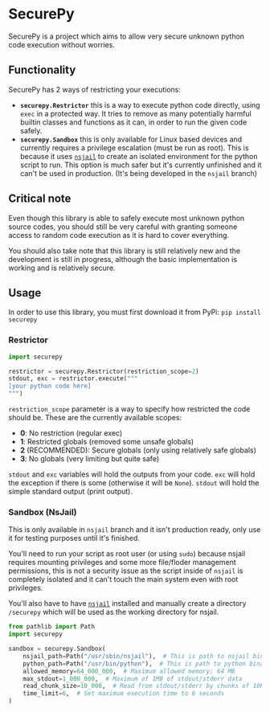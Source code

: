 # SecurePy

SecurePy is a project which aims to allow very secure unknown python code execution without worries.

## Functionality

SecurePy has 2 ways of restricting your executions:

- **`securepy.Restrictor`** this is a way to execute python code directly, using `exec` in a protected way. It tries to remove as many potentially harmful builtin classes and functions as it can, in order to run the given code safely.
- **`securepy.Sandbox`** this is only available for Linux based devices and currently requires a privilege escalation (must be run as root). This is because it uses [`nsjail`](https://github.com/google/nsjail) to create an isolated environment for the python script to run. This option is much safer but it's currently unfinished and it can't be used in production. (It's being developed in the `nsjail` branch)

## Critical note

Even though this library is able to safely execute most unknown python source codes, you should still be very careful with granting someone access to random code execution as it is hard to cover everything.

You should also take note that this library is still relatively new and the development is still in progress, although the basic implementation is working and is relatively secure.

## Usage

In order to use this library, you must first download it from PyPi: `pip install securepy`

### Restrictor

```py
import securepy

restrictor = securepy.Restrictor(restriction_scope=2)
stdout, exc = restrictor.execute("""
[your python code here]
""")
```

`restriction_scope` parameter is a way to specify how restricted the code should be. These are the currently available scopes:

- **0**: No restriction (regular exec)
- **1**: Restricted globals (removed some unsafe globals)
- **2** (RECOMMENDED): Secure globals (only using relatively safe globals)
- **3**: No globals (very limiting but quite safe)

`stdout` and `exc` variables will hold the outputs from your code. `exc` will hold the exception if there is some (otherwise it will be `None`). `stdout` will hold the simple standard output (print output).

### Sandbox (NsJail)

This is only available in `nsjail` branch and it isn't production ready, only use it for testing purposes until it's finished.

You'll need to run your script as root user (or using `sudo`) because nsjail requires mounting privileges and some more file/floder management permissions, this is not a security issue as the script inside of `nsjail` is completely isolated and it can't touch the main system even with root privileges.

You'll also have to have [`nsjail`](https://github.com/google/nsjail) installed and manually create a directory `/securepy` which will be used as the working directory for nsjail.

```py
from pathlib import Path
import securepy

sandbox = securepy.Sandbox(
    nsjail_path=Path("/usr/sbin/nsjail"),  # This is path to nsjail binary (not necessary if left default)
    python_path=Path("/usr/bin/python"),  # This is path to python binary (not necessary if left default)
    allowed_memory=64_000_000,  # Maximum allowed memory: 64 MB
    max_stdout=1_000_000,  # Maximum of 1MB of stdout/stderr data
    read_chunk_size=10_000,  # Read from stdout/stderr by chunks of 10KB
    time_limit=6,  # Set maximum execution time to 6 seconds
)
